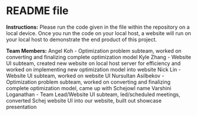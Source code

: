 # README file 

**Instructions:** 
Please run the code given in the file within the repository on a local device. Once you run the code on your local host, a website will run on your local host to demonstrate the end product of this project. 

**Team Members:**
Angel Koh - Optimization problem subteam, worked on converting and finalizing complete optimization model 
Kyle Zhang - Website UI subteam, created new website on local host server for efficiency and worked on implementing new optimization model into website 
Nick Lin - Website UI subteam, worked on website UI 
Nursultan Asilbekov - Optimization problem subteam, worked on converting and finalizing complete optimization model, came up with Schejowl name 
Varshini Loganathan - Team Lead/Website UI subteam, led/scheduled meetings, converted Schej website UI into our website, built out showcase presentation 
